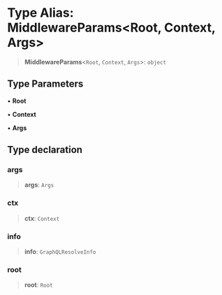 # Type Alias: MiddlewareParams\<Root, Context, Args\>

> **MiddlewareParams**\<`Root`, `Context`, `Args`\>: `object`

## Type Parameters

• **Root**

• **Context**

• **Args**

## Type declaration

### args

> **args**: `Args`

### ctx

> **ctx**: `Context`

### info

> **info**: `GraphQLResolveInfo`

### root

> **root**: `Root`
